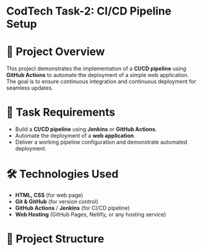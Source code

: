 # CodTech Task-2: CI/CD Pipeline Setup

# 🚀 Project Overview
This project demonstrates the implementation of a **CI/CD pipeline** using **GitHub Actions** to automate the deployment of a simple web application. The goal is to ensure continuous integration and continuous deployment for seamless updates.

# 📌 Task Requirements
- Build a **CI/CD pipeline** using **Jenkins** or **GitHub Actions**.
- Automate the deployment of a **web application**.
- Deliver a working pipeline configuration and demonstrate automated deployment.

# 🛠️ Technologies Used
- **HTML, CSS** (for web page)
- **Git & GitHub** (for version control)
- **GitHub Actions** / **Jenkins** (for CI/CD pipeline)
- **Web Hosting** (GitHub Pages, Netlify, or any hosting service)

# 📂 Project Structure
